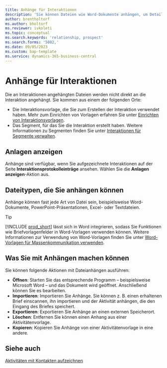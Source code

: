 ```yaml
---
title: Anhänge für Interaktionen
description: 'Sie können Dateien wie Word-Dokumente anhängen, um Details zu einer Interaktion hinzuzufügen.'
author: brentholtorf
ms.author: bholtorf
ms.reviewer: ivkoleti
ms.topic: conceptual
ms.search.keywords: 'relationship, prospect'
ms.search.forms: '5082,'
ms.date: 09/05/2023
ms.custom: bap-template
ms.service: dynamics-365-business-central
---
```

# Anhänge für Interaktionen

Die an Interaktionen angehängten Dateien werden nicht direkt an die Interaktion angehängt. Sie kommen aus einem der folgenden Orte:

* Die Interaktionsvorlage, die Sie zum Erstellen der Interaktion verwendet haben. Mehr zum Einrichten von Vorlagen erfahren Sie unter [Einrichten von Interaktionsvorlagen](marketing-interactions.md#set-up-interaction-templates).
* Das Segment, für das Sie die Interaktion erstellt haben. Weitere Informationen zu Segmenten finden Sie unter [Interaktionen für Segmente verwalten](marketing-interaction-segments.md).

## Anlagen anzeigen

Anhänge sind verfügbar, wenn Sie aufgezeichnete Interaktionen auf der Seite **Interaktionsprotokolleinträge** ansehen. Wählen Sie die **Anlagen anzeigen**-Aktion aus.

## Dateitypen, die Sie anhängen können

Anhänge können fast jede Art von Datei sein, beispielsweise Word-Dokumente, PowerPoint-Präsentationen, Excel- oder Textdateien.

> [!TIP]
> [!INCLUDE [prod_short](includes/prod_short.md)] lässt sich in Word integrieren, sodass Sie Funktionen wie Briefvorlagenfelder in Word-Vorlagen verwenden können. Weitere Informationen zur Verwendung von Word-Vorlagen finden Sie unter [Word-Vorlagen für Massenkommunikation verwenden](ui-mail-merge.md).

## Was Sie mit Anhängen machen können

Sie können folgende Aktionen mit Dateianhängen ausführen:

* **Öffnen**: Starten Sie das entsprechende Programm – beispielsweise Microsoft Word – und das Dokument wird geöffnet. Anschließend können Sie es bearbeiten.
* **Importieren**: Importieren Sie Anhänge. Sie können z. B. einen erhaltenen Brief einscannen, ihn importieren und der Aktivität anhängen, die den Eingang des Briefes speichert.
* **Exportieren**: Exportieren Sie Anhänge an einen externen Speicherort.
* **Löschen**: Entfernen Sie können einen Anhang aus einer Aktivitätenvorlage.
* **Kopieren**: Kopieren Sie Anhänge von einer Aktivitätenvorlage in eine andere.

## Siehe auch

[Aktivitäten mit Kontakten aufzeichnen](marketing-interactions.md)  
